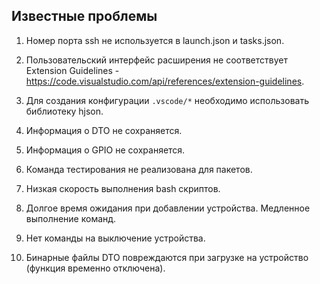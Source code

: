 ## Известные проблемы

1. Номер порта ssh не используется в launch.json и tasks.json.

2. Пользовательский интерфейс расширения не соответствует Extension Guidelines - https://code.visualstudio.com/api/references/extension-guidelines.

3. Для создания конфигурации `.vscode/*` необходимо использовать библиотеку hjson.

4. Информация о DTO не сохраняется.

5. Информация о GPIO не сохраняется.

6. Команда тестирования не реализована для пакетов.

7. Низкая скорость выполнения bash скриптов.

8. Долгое время ожидания при добавлении устройства. Медленное выполнение команд.

9. Нет команды на выключение устройства.

10. Бинарные файлы DTO повреждаются при загрузке на устройство (функция временно отключена).
